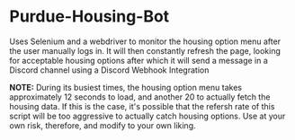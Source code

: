 # Purdue-Housing-Bot

Uses Selenium and a webdriver to monitor the housing option menu after the user manually logs in. It will then constantly refresh the page, looking for acceptable housing options after which it will send a message in a Discord channel using a Discord Webhook Integration

**NOTE:** During its busiest times, the housing option menu takes approximately 12 seconds to load, and another 20 to actually fetch the housing data. If this is the case, it's possible that the refersh rate of this script will be too aggressive to actually catch housing options. Use at your own risk, therefore, and modify to your own liking.
